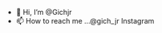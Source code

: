 - 👋 Hi, I’m @Gichjr
- 📫 How to reach me ...@gich_jr Instagram

<!---
Gichjr/Gichjr is a ✨ special ✨ repository because its `README.md` (this file) appears on your GitHub profile.
You can click the Preview link to take a look at your changes.
--->
